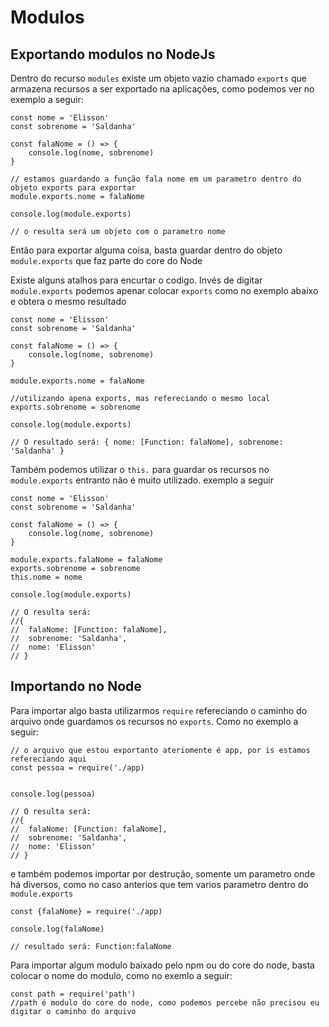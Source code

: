 # Modulos

## Exportando modulos no NodeJs

Dentro do recurso `modules` existe um objeto vazio chamado `exports` que armazena recursos a ser exportado na aplicações, como podemos ver no exemplo a seguir:

```
const nome = 'Elisson'
const sobrenome = 'Saldanha'

const falaNome = () => {
    console.log(nome, sobrenome)
}

// estamos guardando a função fala nome em um parametro dentro do objeto exports para exportar
module.exports.nome = falaNome

console.log(module.exports)

// o resulta será um objeto com o parametro nome
```
Então para exportar alguma coisa, basta guardar dentro do objeto `module.exports` que faz parte do core do Node

Existe alguns atalhos para encurtar o codigo. Invés de digitar `module.exports` podemos apenar colocar `exports` como no exemplo abaixo e obtera o mesmo resultado

```
const nome = 'Elisson'
const sobrenome = 'Saldanha'

const falaNome = () => {
    console.log(nome, sobrenome)
}

module.exports.nome = falaNome

//utilizando apena exports, mas refereciando o mesmo local
exports.sobrenome = sobrenome

console.log(module.exports)

// O resultado será: { nome: [Function: falaNome], sobrenome: 'Saldanha' }

```

Também podemos utilizar o `this.` para guardar os recursos no `module.exports` entranto não é muito utilizado. exemplo a seguir

```
const nome = 'Elisson'
const sobrenome = 'Saldanha'

const falaNome = () => {
    console.log(nome, sobrenome)
}

module.exports.falaNome = falaNome
exports.sobrenome = sobrenome
this.nome = nome

console.log(module.exports)

// O resulta será:
//{
//  falaNome: [Function: falaNome],
//  sobrenome: 'Saldanha',
//  nome: 'Elisson'
// }

```
## Importando no Node

Para importar algo basta utilizarmos `require` refereciando o caminho do arquivo onde guardamos os recursos no `exports`. Como no exemplo a seguir:

```
// o arquivo que estou exportanto ateriomente é app, por is estamos refereciando aqui
const pessoa = require('./app)


console.log(pessoa)

// O resulta será:
//{
//  falaNome: [Function: falaNome],
//  sobrenome: 'Saldanha',
//  nome: 'Elisson'
// }

```

e também podemos importar por destrução, somente um parametro onde há diversos, como no caso anterios que tem varios parametro dentro do `module.exports`

```
const {falaNome} = require('./app)

console.log(falaNome)

// resultado será: Function:falaNome

```

Para importar algum modulo baixado pelo npm ou do core do node, basta  colocar  o nome do modulo, como no exemlo a seguir:

```
const path = require('path')
//path é modulo do core do node, como podemos percebe não precisou eu digitar o caminho do arquivo
```

